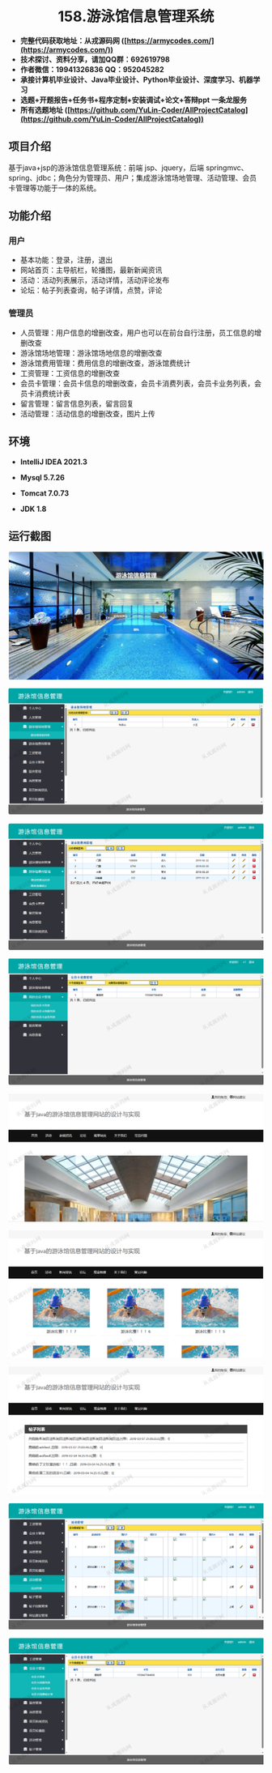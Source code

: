 <p><h1 align="center">158.游泳馆信息管理系统</h1></p>

- <b>完整代码获取地址：从戎源码网 ([https://armycodes.com/](https://armycodes.com/))</b>
- <b>技术探讨、资料分享，请加QQ群：692619798</b> 
- <b>作者微信：19941326836  QQ：952045282</b> 
- <b>承接计算机毕业设计、Java毕业设计、Python毕业设计、深度学习、机器学习</b>
- <b>选题+开题报告+任务书+程序定制+安装调试+论文+答辩ppt 一条龙服务</b>
- <b>所有选题地址 ([https://github.com/YuLin-Coder/AllProjectCatalog](https://github.com/YuLin-Coder/AllProjectCatalog)) </b>

## 项目介绍
基于java+jsp的游泳馆信息管理系统：前端 jsp、jquery，后端 springmvc、spring、jdbc；角色分为管理员、用户；集成游泳馆场地管理、活动管理、会员卡管理等功能于一体的系统。

## 功能介绍

### 用户

- 基本功能：登录，注册，退出
- 网站首页：主导航栏，轮播图，最新新闻资讯
- 活动：活动列表展示，活动详情，活动评论发布
- 论坛：帖子列表查询，帖子详情，点赞，评论

### 管理员

- 人员管理：用户信息的增删改查，用户也可以在前台自行注册，员工信息的增删改查
- 游泳馆场地管理：游泳馆场地信息的增删改查
- 游泳馆费用管理：费用信息的增删改查，游泳馆费统计
- 工资管理：工资信息的增删改查
- 会员卡管理：会员卡信息的增删改查，会员卡消费列表，会员卡业务列表，会员卡消费统计表
- 留言管理：留言信息列表，留言回复
- 活动管理：活动信息的增删改查，图片上传

## 环境

- <b>IntelliJ IDEA 2021.3</b>

- <b>Mysql 5.7.26</b>

- <b>Tomcat 7.0.73</b>

- <b>JDK 1.8</b>

## 运行截图
![](screenshot/1.png)

![](screenshot/2.png)

![](screenshot/3.png)

![](screenshot/4.png)

![](screenshot/5.png)

![](screenshot/6.png)

![](screenshot/7.png)

![](screenshot/8.png)

![](screenshot/9.png)
